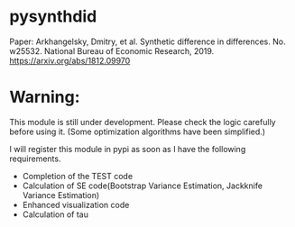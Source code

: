 # pysynthdid

Paper: 
Arkhangelsky, Dmitry, et al. Synthetic difference in differences. No. w25532. National Bureau of Economic Research, 2019. https://arxiv.org/abs/1812.09970

# Warning:
This module is still under development. Please check the logic carefully before using it. (Some optimization algorithms have been simplified.)

I will register this module in pypi as soon as I have the following requirements.
- Completion of the TEST code
- Calculation of SE code(Bootstrap Variance Estimation, Jackknife Variance Estimation)
- Enhanced visualization code
- Calculation of tau
